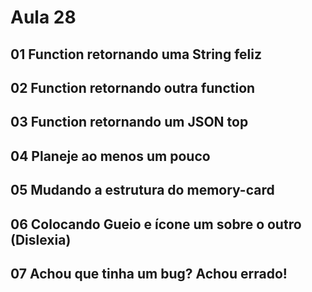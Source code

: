# Aula 28

## 01 Function retornando uma String feliz

## 02 Function retornando outra function

## 03 Function retornando um JSON top

## 04 Planeje ao menos um pouco

## 05 Mudando a estrutura do memory-card

## 06 Colocando Gueio e ícone um sobre o outro (Dislexia)

## 07 Achou que tinha um bug? Achou errado!
